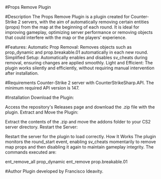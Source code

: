 #Props Remove Plugin

#Description
The Props Remove Plugin is a plugin created for Counter-Strike 2 servers, with the aim of automatically removing certain entities (props) from the map at the beginning of each round. It is ideal for improving gameplay, optimizing server performance or removing objects that could interfere with the map or the players' experience.

#Features:
Automatic Prop Removal: Removes objects such as prop_dynamic and prop.breakable.01 automatically in each new round.
Simplified Setup: Automatically enables and disables sv_cheats during removal, ensuring changes are applied smoothly.
Light and Efficient: The plugin works silently and efficiently, without requiring manual intervention after installation.


#Requirements
Counter-Strike 2 server with CounterStrikeSharp.API.
The minimum required API version is 147.


#Installation
Download the Plugin:

Access the repository's Releases page and download the .zip file with the plugin.
Extract and Move the Plugin:

Extract the contents of the .zip and move the addons folder to your CS2 server directory.
Restart the Server:

Restart the server for the plugin to load correctly.
How It Works
The plugin monitors the round_start event, enabling sv_cheats momentarily to remove map props and then disabling it again to maintain gameplay integrity. The commands executed are:

ent_remove_all prop_dynamic
ent_remove prop.breakable.01

#Author
Plugin developed by Francisco Ideavity.